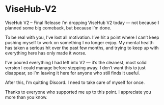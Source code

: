 # ViseHub-V2
ViseHub V2 – Final Release
I’m dropping ViseHub V2 today — not because I planned some big comeback, but because I’m done.

To be real with you, I’ve lost all motivation. I’ve hit a point where I can’t keep pushing myself to work on something I no longer enjoy. My mental health has taken a serious hit over the past few months, and trying to keep up with everything here has only made it worse.

I’ve poured everything I had left into V2 — it’s the cleanest, most solid version I could manage before stepping away. I don’t want this to just disappear, so I’m leaving it here for anyone who still finds it useful.

After this, I’m quitting Discord. I need to take care of myself for once.

Thanks to everyone who supported me up to this point. I appreciate you more than you know.
